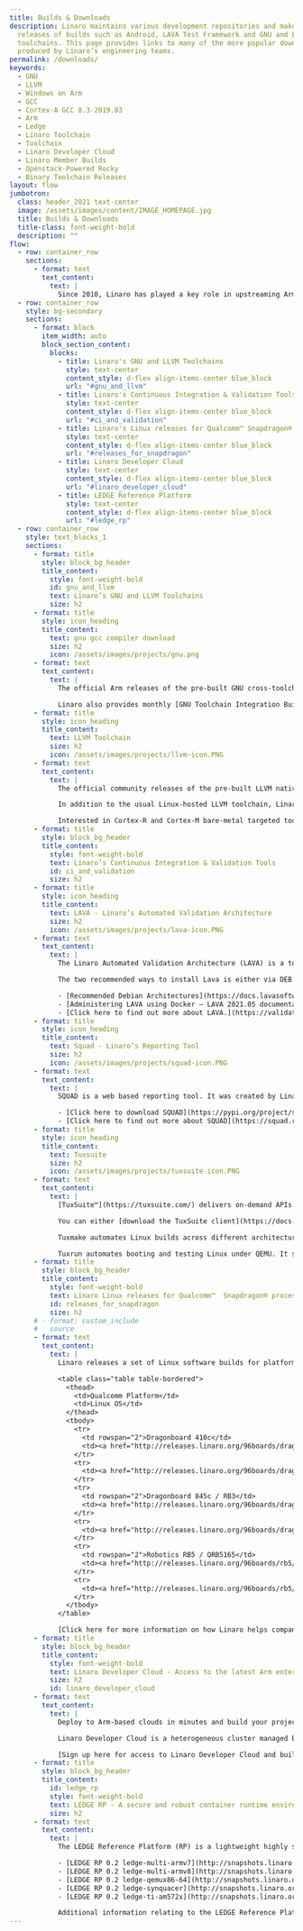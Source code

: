 ```yaml
---
title: Builds & Downloads
description: Linaro maintains various development repositories and makes regular
  releases of builds such as Android, LAVA Test Framework and GNU and LLVM
  toolchains. This page provides links to many of the more popular downloads
  produced by Linaro’s engineering teams.
permalink: /downloads/
keywords:
  - GNU
  - LLVM
  - Windows on Arm
  - GCC
  - Cortex-A GCC 8.3-2019.03
  - Arm
  - Ledge
  - Linaro Toolchain
  - Toolchain
  - Linaro Developer Cloud
  - Linaro Member Builds
  - Openstack-Powered Rocky
  - Binary Toolchain Releases
layout: flow
jumbotron:
  class: header_2021 text-center
  image: /assets/images/content/IMAGE_HOMEPAGE.jpg
  title: Builds & Downloads
  title-class: font-weight-bold
  description: ""
flow:
  - row: container_row
    sections:
      - format: text
        text_content:
          text: |
            Since 2010, Linaro has played a key role in upstreaming Arm software, with many of its engineers actively maintaining open source projects. This page provides links to downloads currently produced by Linaro’s engineering teams
  - row: container_row
    style: bg-secondary
    sections:
      - format: block
        item_width: auto
        block_section_content:
          blocks:
            - title: Linaro's GNU and LLVM Toolchains
              style: text-center
              content_style: d-flex align-items-center blue_block
              url: "#gnu_and_llvm"
            - title: Linaro's Continuous Integration & Validation Tools
              style: text-center
              content_style: d-flex align-items-center blue_block
              url: "#ci_and_validation"
            - title: Linaro's Linux releases for Qualcomm™ Snapdragon® processors
              style: text-center
              content_style: d-flex align-items-center blue_block
              url: "#releases_for_snapdragon"
            - title: Linaro Developer Cloud
              style: text-center
              content_style: d-flex align-items-center blue_block
              url: "#linaro_developer_cloud"
            - title: LEDGE Reference Platform
              style: text-center
              content_style: d-flex align-items-center blue_block
              url: "#ledge_rp"
  - row: container_row
    style: text_blocks_1
    sections:
      - format: title
        style: block_bg_header
        title_content:
          style: font-weight-bold
          id: gnu_and_llvm
          text: Linaro’s GNU and LLVM Toolchains
          size: h2
      - format: title
        style: icon_heading
        title_content:
          text: gnu gcc compiler download
          size: h2
          icon: /assets/images/projects/gnu.png
      - format: text
        text_content:
          text: |
            The official Arm releases of the pre-built GNU cross-toolchain for AArch64 and ARM 32-bit A-Profile cores are now available on the [Arm Developer website](https://developer.arm.com/tools-and-software/open-source-software/developer-tools/gnu-toolchain/gnu-a/downloads).

            Linaro also provides monthly [GNU Toolchain Integration Builds](https://snapshots.linaro.org/gnu-toolchain/) which offer users a snapshot of the upstream build. These builds allow developers to test features from a pre-built binary as soon as it is upstream.
      - format: title
        style: icon_heading
        title_content:
          text: LLVM Toolchain
          size: h2
          icon: /assets/images/projects/llvm-icon.PNG
      - format: text
        text_content:
          text: |
            The official community releases of the pre-built LLVM native toolchain for AArch64 and ARM 32-bit A-Profile cores are built and tested by Linaro and are now available on [LLVM’s GitHub](https://github.com/llvm/llvm-project/releases/).

            In addition to the usual Linux-hosted LLVM toolchain, Linaro is now providing [official LLVM Toolchain for Windows on Arm](https://github.com/llvm/llvm-project/releases/download/llvmorg-12.0.0/LLVM-12.0.0-woa64.exe) starting with LLVM 12.0.0 release.

            Interested in Cortex-R and Cortex-M bare-metal targeted toolchains for Arm embedded processors? We’re working with Arm to supply a new release every year (with quarterly updates). Releases are maintained for two years. You can get these directly from [the Arm website](https://developer.arm.com/tools-and-software/open-source-software/developer-tools/gnu-toolchain/gnu-rm).
      - format: title
        style: block_bg_header
        title_content:
          style: font-weight-bold
          text: Linaro’s Continuous Integration & Validation Tools
          id: ci_and_validation
          size: h2
      - format: title
        style: icon_heading
        title_content:
          text: LAVA - Linaro’s Automated Validation Architecture
          size: h2
          icon: /assets/images/projects/lava-icon.PNG
      - format: text
        text_content:
          text: |
            The Linaro Automated Validation Architecture (LAVA) is a test and continuous integration framework that Linaro uses to validate its releases. The source is open so that Linaro member companies and others can create their own instantiations and run proprietary tests within this standard framework.

            The two recommended ways to install Lava is either via DEB or Docker:

            - [Recommended Debian Architectures](https://docs.lavasoftware.org/lava/installing_on_debian.html#recommended-debian-architectures)
            - [Administering LAVA using Docker — LAVA 2021.05 documentation](https://docs.lavasoftware.org/lava/docker-admin.html?#official-lava-software-docker-images)
            - [Click here to find out more about LAVA.](https://validation.linaro.org/)
      - format: title
        style: icon_heading
        title_content:
          text: Squad - Linaro’s Reporting Tool
          size: h2
          icon: /assets/images/projects/squad-icon.PNG
      - format: text
        text_content:
          text: |
            SQUAD is a web based reporting tool. It was created by Linaro to cover basic test result reporting for Linaro teams. It can collect pass/fail results and benchmarks from direct submissions or from testing tools like LAVA.

            - [Click here to download SQUAD](https://pypi.org/project/squad-client/)
            - [Click here to find out more about SQUAD](https://squad.readthedocs.io/en/latest/)
      - format: title
        style: icon_heading
        title_content:
          text: Tuxsuite
          size: h2
          icon: /assets/images/projects/tuxsuite-icon.PNG
      - format: text
        text_content:
          text: |
            [TuxSuite™](https://tuxsuite.com/) delivers on-demand APIs and tools for building and testing Linux kernels in parallel. Created by Linaro, Tuxsuite is the backbone of our testing efforts and is available to anyone interested in doing Linux kernel testing faster and on a wider scale.

            You can either [download the TuxSuite client](https://docs.tuxsuite.com/#install-and-configure) to use Linaro’s TuxSuite service, or you can download the backend tools to run on your own.

            Tuxmake automates Linux builds across different architectures, configurations, targets, and toolchains. Specify your choices, and TuxMake drives the build for you, doing the same steps in the same way every time. [Download Tuxmake here](https://tuxmake.org/#installing-tuxmake).

            Tuxrun automates booting and testing Linux under QEMU. It supports almost all architectures supported by TuxMake. [Download TuxRun here](https://tuxrun.org/install/).
      - format: title
        style: block_bg_header
        title_content:
          style: font-weight-bold
          text: Linaro Linux releases for Qualcomm™  Snapdragon® processors
          id: releases_for_snapdragon
          size: h2
      # - format: custom_include
      #   source
      - format: text
        text_content:
          text: |
            Linaro releases a set of Linux software builds for platforms based on Qualcomm Snapdragon processors, such as Dragonboard 410c, Qualcomm Robotics RB3 or RB5. The releases from Linaro are based on the Linux mainline kernel and rely upon open-source user space packages exclusively. Linaro provides Yocto Project and Debian based reference implementations. More information on the supported platforms can be found on the [96boards.org website](https://www.96boards.org/documentation/consumer/dragonboard/).

            <table class="table table-bordered">
              <thead>
                <td>Qualcomm Platform</td>
                <td>Linux OS</td>
              </thead>
              <tbody>
                <tr>
                  <td rowspan="2">Dragonboard 410c</td>
                  <td><a href="http://releases.linaro.org/96boards/dragonboard410c/linaro/debian/latest/">Debian</a></td>
                </tr>
                <tr>
                  <td><a href="http://releases.linaro.org/96boards/dragonboard410c/linaro/openembedded/latest/">OpenEmbedded</a></td>
                </tr>
                <tr>
                  <td rowspan="2">Dragonboard 845c / RB3</td>
                  <td><a href="http://releases.linaro.org/96boards/dragonboard845c/linaro/debian/latest/">Debian</a></td>
                </tr>
                <tr>
                  <td><a href="http://releases.linaro.org/96boards/dragonboard845c/linaro/openembedded/latest/">OpenEmbedded</a></td>
                </tr>
                <tr>
                  <td rowspan="2">Robotics RB5 / QRB5165</td>
                  <td><a href="http://releases.linaro.org/96boards/rb5/linaro/debian/latest/">Debian</a></td>
                </tr>
                <tr>
                  <td><a href="http://releases.linaro.org/96boards/rb5/linaro/openembedded/latest/">OpenEmbedded</a></td>
                </tr>
              </tbody>
            </table>

            [Click here for more information on how Linaro helps companies upstream to Qualcomm platforms.](https://www.linaro.org/services/qualcomm-platforms-services/)
      - format: title
        style: block_bg_header
        title_content:
          style: font-weight-bold
          text: Linaro Developer Cloud - Access to the latest Arm enterprise class cloud instances
          size: h2
          id: linaro_developer_cloud
      - format: text
        text_content:
          text: |
            Deploy to Arm-based clouds in minutes and build your project today

            Linaro Developer Cloud is a heterogeneous cluster managed by Linaro to provide developers with access to the latest Arm enterprise class cloud instances. The cluster is managed with the Openstack-Powered Ussuri release with deployment by Kolla-ansible. It runs all your favorite distributions such as Debian, CentOS, Ubuntu, RHEL and openEuler. The Linaro Developer Cloud is available for development, test, CI and cloud deployments for VM, BM and Kubernetes clusters.

            [Sign up here for access to Linaro Developer Cloud and build your project today](https://servicedesk.linaro.org/servicedesk/customer/portal/11)
      - format: title
        style: block_bg_header
        title_content:
          id: ledge_rp
          style: font-weight-bold
          text: LEDGE RP - A secure and robust container runtime environment
          size: h2
      - format: text
        text_content:
          text: |
            The LEDGE Reference Platform (RP) is a lightweight highly secure and robust container runtime environment that has dependable boot and update capabilities. It comes with a full set of security policies with SELinux, IMA (Linux Kernel Integrity Measurement Architecture) and other technologies and builds on SystemReady-IR and EBBR specifications.The complete Ledge Reference Platform v0.2 Release can be accessed here:

            - [LEDGE RP 0.2 ledge-multi-armv7](http://snapshots.linaro.org/components/ledge/oe/ledge-rp-0.2/ledge-multi-armv7/17/)
            - [LEDGE RP 0.2 ledge-multi-armv8](http://snapshots.linaro.org/components/ledge/oe/ledge-rp-0.2/ledge-multi-armv8/17/)
            - [LEDGE RP 0.2 ledge-qemux86-64](http://snapshots.linaro.org/components/ledge/oe/ledge-rp-0.2/ledge-qemux86-64/17/)
            - [LEDGE RP 0.2 ledge-synquacer](http://snapshots.linaro.org/components/ledge/oe/ledge-rp-0.2/ledge-synquacer/17/)
            - [LEDGE RP 0.2 ledge-ti-am572x](http://snapshots.linaro.org/components/ledge/oe/ledge-rp-0.2/ledge-ti-am572x/17/)

            Additional information relating to the LEDGE Reference Platform can be found here:firmware.uefi.uboot.bin: U-Boot based firmware with TF-A and OP-TEE supportfirmware.uefi-edk2.bin: EDK2 based firmwareledge-iot-ledge-xxxxxxx-0.1.rootfs.wic.gz: Zipped imaged of IoT reference platformledge-gateway-ledge-xxxxxxx-0.1.rootfs.wic.gz: zipped image of the gateway reference platformledge-kernel-uefi-certs.ext4.img: Signatures used on EFI securebootledge-dev-howto.pdf - Developer Howto Documentationledge-user-guide.pdf - User Guide Documentation
---
```

